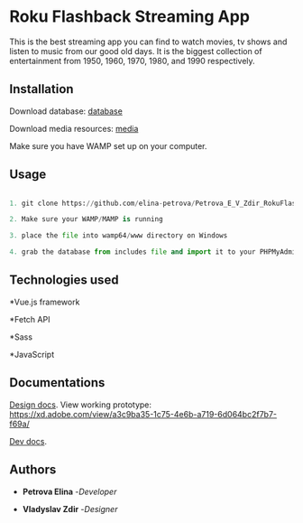 # Roku Flashback Streaming App

This is the best streaming app you can find to watch movies, tv shows and listen to music from our good old days. It is the biggest collection of entertainment from 1950, 1960, 1970, 1980, and 1990 respectively.

## Installation

Download database: [database](https://drive.google.com/file/d/1IzFUEVWy16OsCep9DwBrl4XFdOkw4-Rs/view?usp=sharing)

Download media resources: [media](https://drive.google.com/file/d/1ohN7NAcQEWaTS6dqJZJF1zsJSrSURHRN/view?usp=sharing)

Make sure you have WAMP set up on your computer.

## Usage

```python

1. git clone https://github.com/elina-petrova/Petrova_E_V_Zdir_RokuFlashback

2. Make sure your WAMP/MAMP is running

3. place the file into wamp64/www directory on Windows

4. grab the database from includes file and import it to your PHPMyAdmin

```

## Technologies used

\*Vue.js framework

\*Fetch API

\*Sass

\*JavaScript

## Documentations

[Design docs](https://docs.google.com/document/d/1gqz90hmK1Pes1IQqY0ApFHe9r0-ZIYAKqBYTPZXMbJE/edit?usp=sharing).
View working prototype: https://xd.adobe.com/view/a3c9ba35-1c75-4e6b-a719-6d064bc2f7b7-f69a/

[Dev docs](https://docs.google.com/document/d/1gauAooCEiezyV8Q7QeFuYy-B4L0LZsN1bX9F0lhYsro/edit?usp=sharing).

## Authors

- **Petrova Elina** -_Developer_

- **Vladyslav Zdir** -_Designer_

